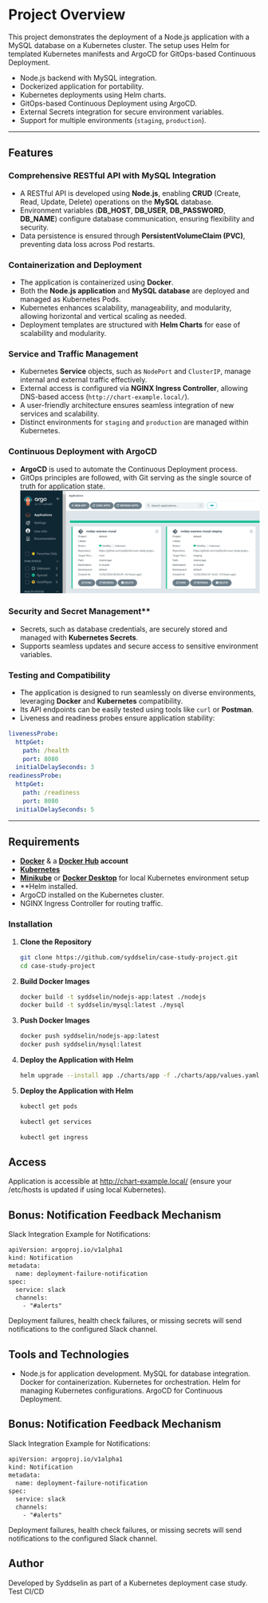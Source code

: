# Project Overview

This project demonstrates the deployment of a Node.js application with a MySQL database on a Kubernetes cluster. The setup uses Helm for templated Kubernetes manifests and ArgoCD for GitOps-based Continuous Deployment. 

- Node.js backend with MySQL integration.
- Dockerized application for portability.
- Kubernetes deployments using Helm charts.
- GitOps-based Continuous Deployment using ArgoCD.
- External Secrets integration for secure environment variables.
- Support for multiple environments (`staging`, `production`). 

---


## Features

### Comprehensive RESTful API with MySQL Integration
- A RESTful API is developed using **Node.js**, enabling **CRUD** (Create, Read, Update, Delete) operations on the **MySQL** database.
- Environment variables (**DB_HOST**, **DB_USER**, **DB_PASSWORD**, **DB_NAME**) configure database communication, ensuring flexibility and security.
- Data persistence is ensured through **PersistentVolumeClaim (PVC)**, preventing data loss across Pod restarts.

### Containerization and Deployment
- The application is containerized using **Docker**.
- Both the **Node.js application** and **MySQL database** are deployed and managed as Kubernetes Pods.
- Kubernetes enhances scalability, manageability, and modularity, allowing horizontal and vertical scaling as needed. 
- Deployment templates are structured with **Helm Charts** for ease of scalability and modularity.

### Service and Traffic Management
- Kubernetes **Service** objects, such as `NodePort` and `ClusterIP`, manage internal and external traffic effectively.
- External access is configured via **NGINX Ingress Controller**, allowing DNS-based access (`http://chart-example.local/`).
- A user-friendly architecture ensures seamless integration of new services and scalability.
- Distinct environments for `staging` and `production` are managed within Kubernetes.

### Continuous Deployment with ArgoCD
- **ArgoCD** is used to automate the Continuous Deployment process.
- GitOps principles are followed, with Git serving as the single source of truth for application state.
![ArgoCD Dashboard](images/argocd.png)

### Security and Secret Management**
- Secrets, such as database credentials, are securely stored and managed with **Kubernetes Secrets**.
- Supports seamless updates and secure access to sensitive environment variables.

### Testing and Compatibility
- The application is designed to run seamlessly on diverse environments, leveraging **Docker** and **Kubernetes** compatibility.
- Its API endpoints can be easily tested using tools like `curl` or **Postman**.
- Liveness and readiness probes ensure application stability:
```yaml
livenessProbe:
  httpGet:
    path: /health
    port: 8080
  initialDelaySeconds: 3
readinessProbe:
  httpGet:
    path: /readiness
    port: 8080
  initialDelaySeconds: 5
```
---

## Requirements

- **[Docker](https://www.docker.com/)** & a **[Docker Hub](https://hub.docker.com/) account**  
- **[Kubernetes](https://kubernetes.io/)**  
- **[Minikube](https://minikube.sigs.k8s.io/docs/)** or **[Docker Desktop](https://www.docker.com/products/docker-desktop/)** for local Kubernetes environment setup  
- **Helm installed.
- ArgoCD installed on the Kubernetes cluster.
- NGINX Ingress Controller for routing traffic.

### Installation

1. **Clone the Repository**  
   ```bash
   git clone https://github.com/syddselin/case-study-project.git
   cd case-study-project
   ```

2. **Build Docker Images** 
   ```bash
   docker build -t syddselin/nodejs-app:latest ./nodejs
   docker build -t syddselin/mysql:latest ./mysql
   ```

3. **Push Docker Images** 
   ```bash
   docker push syddselin/nodejs-app:latest
   docker push syddselin/mysql:latest
   ```

4. **Deploy the Application with Helm** 
   ```bash
   helm upgrade --install app ./charts/app -f ./charts/app/values.yaml
   ```
5. **Deploy the Application with Helm** 
   ```bash
   kubectl get pods
   ```
   ```bash
   kubectl get services
   ```
   ```bash
   kubectl get ingress
   ```
   
## **Access**
Application is accessible at http://chart-example.local/ (ensure your /etc/hosts is updated if using local Kubernetes).

## **Bonus: Notification Feedback Mechanism**
Slack Integration Example for Notifications:

```
apiVersion: argoproj.io/v1alpha1
kind: Notification
metadata:
  name: deployment-failure-notification
spec:
  service: slack
  channels:
    - "#alerts"
```
Deployment failures, health check failures, or missing secrets will send notifications to the configured Slack channel.


## **Tools and Technologies**
- Node.js for application development.
MySQL for database integration.
Docker for containerization.
Kubernetes for orchestration.
Helm for managing Kubernetes configurations.
ArgoCD for Continuous Deployment.

## **Bonus: Notification Feedback Mechanism**
Slack Integration Example for Notifications:

```
apiVersion: argoproj.io/v1alpha1
kind: Notification
metadata:
  name: deployment-failure-notification
spec:
  service: slack
  channels:
    - "#alerts"
```
Deployment failures, health check failures, or missing secrets will send notifications to the configured Slack channel.

## **Author**
Developed by Syddselin as part of a Kubernetes deployment case study.
Test CI/CD
